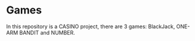 # Games
In this repository is a CASINO project, there are 3 games: BlackJack, ONE-ARM BANDIT and NUMBER.
